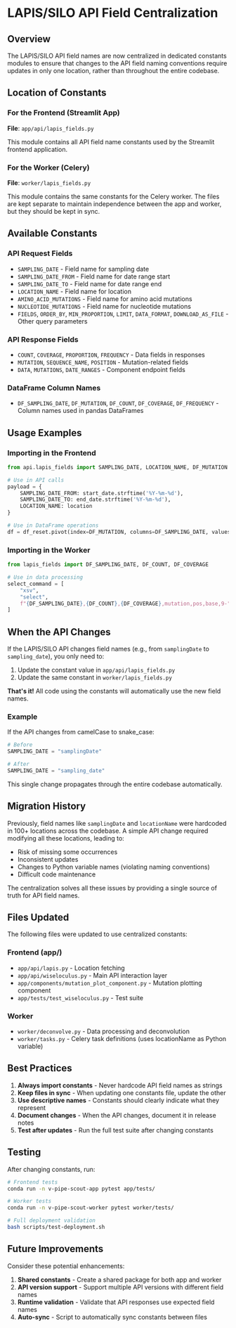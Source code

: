 # LAPIS/SILO API Field Centralization

## Overview

The LAPIS/SILO API field names are now centralized in dedicated constants modules to ensure that changes to the API field naming conventions require updates in only one location, rather than throughout the entire codebase.

## Location of Constants

### For the Frontend (Streamlit App)
**File**: `app/api/lapis_fields.py`

This module contains all API field name constants used by the Streamlit frontend application.

### For the Worker (Celery)
**File**: `worker/lapis_fields.py`

This module contains the same constants for the Celery worker. The files are kept separate to maintain independence between the app and worker, but they should be kept in sync.

## Available Constants

### API Request Fields
- `SAMPLING_DATE` - Field name for sampling date
- `SAMPLING_DATE_FROM` - Field name for date range start
- `SAMPLING_DATE_TO` - Field name for date range end
- `LOCATION_NAME` - Field name for location
- `AMINO_ACID_MUTATIONS` - Field name for amino acid mutations
- `NUCLEOTIDE_MUTATIONS` - Field name for nucleotide mutations
- `FIELDS`, `ORDER_BY`, `MIN_PROPORTION`, `LIMIT`, `DATA_FORMAT`, `DOWNLOAD_AS_FILE` - Other query parameters

### API Response Fields
- `COUNT`, `COVERAGE`, `PROPORTION`, `FREQUENCY` - Data fields in responses
- `MUTATION`, `SEQUENCE_NAME`, `POSITION` - Mutation-related fields
- `DATA`, `MUTATIONS`, `DATE_RANGES` - Component endpoint fields

### DataFrame Column Names
- `DF_SAMPLING_DATE`, `DF_MUTATION`, `DF_COUNT`, `DF_COVERAGE`, `DF_FREQUENCY` - Column names used in pandas DataFrames

## Usage Examples

### Importing in the Frontend

```python
from api.lapis_fields import SAMPLING_DATE, LOCATION_NAME, DF_MUTATION

# Use in API calls
payload = {
    SAMPLING_DATE_FROM: start_date.strftime('%Y-%m-%d'),
    SAMPLING_DATE_TO: end_date.strftime('%Y-%m-%d'),
    LOCATION_NAME: location
}

# Use in DataFrame operations
df = df_reset.pivot(index=DF_MUTATION, columns=DF_SAMPLING_DATE, values=DF_COUNT)
```

### Importing in the Worker

```python
from lapis_fields import DF_SAMPLING_DATE, DF_COUNT, DF_COVERAGE

# Use in data processing
select_command = [
    "xsv",
    "select",
    f"{DF_SAMPLING_DATE},{DF_COUNT},{DF_COVERAGE},mutation,pos,base,9-",
]
```

## When the API Changes

If the LAPIS/SILO API changes field names (e.g., from `samplingDate` to `sampling_date`), you only need to:

1. Update the constant value in `app/api/lapis_fields.py`
2. Update the same constant in `worker/lapis_fields.py`

**That's it!** All code using the constants will automatically use the new field names.

### Example

If the API changes from camelCase to snake_case:

```python
# Before
SAMPLING_DATE = "samplingDate"

# After
SAMPLING_DATE = "sampling_date"
```

This single change propagates through the entire codebase automatically.

## Migration History

Previously, field names like `samplingDate` and `locationName` were hardcoded in 100+ locations across the codebase. A simple API change required modifying all these locations, leading to:
- Risk of missing some occurrences
- Inconsistent updates
- Changes to Python variable names (violating naming conventions)
- Difficult code maintenance

The centralization solves all these issues by providing a single source of truth for API field names.

## Files Updated

The following files were updated to use centralized constants:

### Frontend (app/)
- `app/api/lapis.py` - Location fetching
- `app/api/wiseloculus.py` - Main API interaction layer
- `app/components/mutation_plot_component.py` - Mutation plotting component
- `app/tests/test_wiseloculus.py` - Test suite

### Worker
- `worker/deconvolve.py` - Data processing and deconvolution
- `worker/tasks.py` - Celery task definitions (uses locationName as Python variable)

## Best Practices

1. **Always import constants** - Never hardcode API field names as strings
2. **Keep files in sync** - When updating one constants file, update the other
3. **Use descriptive names** - Constants should clearly indicate what they represent
4. **Document changes** - When the API changes, document it in release notes
5. **Test after updates** - Run the full test suite after changing constants

## Testing

After changing constants, run:

```bash
# Frontend tests
conda run -n v-pipe-scout-app pytest app/tests/

# Worker tests  
conda run -n v-pipe-scout-worker pytest worker/tests/

# Full deployment validation
bash scripts/test-deployment.sh
```

## Future Improvements

Consider these potential enhancements:

1. **Shared constants** - Create a shared package for both app and worker
2. **API version support** - Support multiple API versions with different field names
3. **Runtime validation** - Validate that API responses use expected field names
4. **Auto-sync** - Script to automatically sync constants between files
